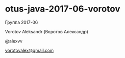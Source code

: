 # otus-java-2017-06-vorotov

Группа 2017-06

Vorotov Aleksandr (Воротов Александр)

@alexvv 

vorotovalex@gmail.com
